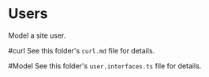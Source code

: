 # Users
Model a site user.

#curl
See this folder's `curl.md` file for details.

#Model
See this folder's `user.interfaces.ts` file for details.
